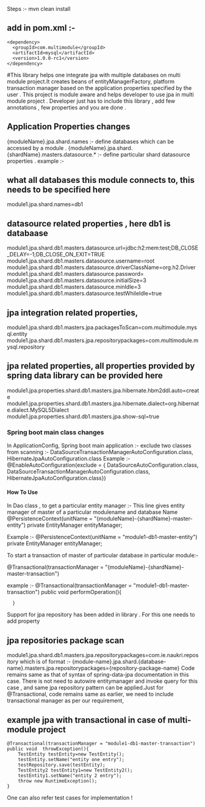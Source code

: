 Steps :- 
mvn clean install 

## add in pom.xml :- 
    <dependency>
      <groupId>com.multimodule</groupId>
      <artifactId>mysql</artifactId>
      <version>1.0.0-rc1</version>
    </dependency>


#This library helps one integrate jpa with multiple databases on multi module project.It creates beans of entityManagerFactory,
platform transaction manager based on the application properties specified by the user . This project is module aware and helps
developer to use jpa in multi module project .
Developer just has to include this library , add few annotations , few properties and you are done .

##              Application Properties changes          ##

{moduleName}.jpa.shard.names :- define databases which can be accessed by a module .
{moduleName}.jpa.shard.{shardName}.masters.datasource.* :- define particular shard datasource properties .
example :-
## what all databases this module connects to, this needs to be specified here
module1.jpa.shard.names=db1
## datasource related properties , here db1 is databaase
module1.jpa.shard.db1.masters.datasource.url=jdbc:h2:mem:test;DB_CLOSE_DELAY=-1;DB_CLOSE_ON_EXIT=TRUE
module1.jpa.shard.db1.masters.datasource.username=root
module1.jpa.shard.db1.masters.datasource.driverClassName=org.h2.Driver
module1.jpa.shard.db1.masters.datasource.password=
module1.jpa.shard.db1.masters.datasource.initialSize=3
module1.jpa.shard.db1.masters.datasource.minIdle=3
module1.jpa.shard.db1.masters.datasource.testWhileIdle=true
## jpa integration related properties, 
module1.jpa.shard.db1.masters.jpa.packagesToScan=com.multimodule.mysql.entity 
module1.jpa.shard.db1.masters.jpa.repositorypackages=com.multimodule.mysql.repository
## jpa related properties, all properties provided by spring data library can be provided here 
module1.jpa.properties.shard.db1.masters.jpa.hibernate.hbm2ddl.auto=create
module1.jpa.properties.shard.db1.masters.jpa.hibernate.dialect=org.hibernate.dialect.MySQL5Dialect
module1.jpa.properties.shard.db1.masters.jpa.show-sql=true

###                     Spring boot main class changes          ####
In ApplicationConfig, Spring boot main application :-
exclude two classes from scanning :-  DataSourceTransactionManagerAutoConfiguration.class,
                                     		HibernateJpaAutoConfiguration.class
Example :-
@EnableAutoConfiguration(exclude = { DataSourceAutoConfiguration.class, DataSourceTransactionManagerAutoConfiguration.class,
		HibernateJpaAutoConfiguration.class})



####                          How To Use                ######
In Dao class , to get a particular entity manager :-
This line gives entity manager of master of a particular modulename and database Name
@PersistenceContext(unitName = "{moduleName}-{shardName}-master-entity")
    private EntityManager entityManager;

Example :-
@PersistenceContext(unitName = "module1-db1-master-entity")
    private EntityManager entityManager;

To start a transaction of master of particular database in particular module:-

  @Transactional(transactionManager = "{moduleName}-{shardName}-master-transaction")

  example :-
  @Transactional(transactionManager = "module1-db1-master-transaction")
      public void performOperation(){

      }
      
Support for jpa repository has been added in library .
For this one needs to add property
## jpa repositories package scan  
module1.jpa.shard.db1.masters.jpa.repositorypackages=com.ie.naukri.repository
which is of format :- 
{module-name}.jpa.shard.{database-name}.masters.jpa.repositorypackages={repository-package-name}
Code remains same as that of syntax of spring-data-jpa documentation in this case.
There is not need to autowire entitymanager and invoke query for this case , and same
jpa repository pattern can be applied.Just for @Transactional, code remains same as 
earlier, we need to include transactional manager as per our requirement, 

## example jpa with transactional in case of multi-module project
    @Transactional(transactionManager = "module1-db1-master-transaction")
    public void  throwException(){
        TestEntity testEntity=new TestEntity();
        testEntity.setName("entity one entry");
        testRepository.save(testEntity);
        TestEntity2 testEntity1=new TestEntity2();
        testEntity1.setName("entity 2 entry");
        throw new RuntimeException();
    }

One can also refer test cases for implementation !

